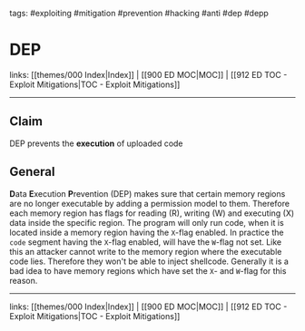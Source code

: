 tags: #exploiting #mitigation #prevention #hacking #anti #dep #depp

# DEP

links: [[themes/000 Index|Index]] | [[900 ED MOC|MOC]] | [[912 ED TOC - Exploit Mitigations|TOC - Exploit Mitigations]]

---

## Claim

DEP prevents the **execution** of uploaded code

## General

**D**ata **E**xecution **P**revention (DEP) makes sure that certain memory regions are no longer executable by adding a permission model to them. Therefore each memory region has flags for reading (R), writing (W) and executing (X) data inside the specific region. The program will only run code, when it is located inside a memory region having the `X`-flag enabled. In practice the `code` segment having the `X`-flag enabled, will have the `W`-flag not set. Like this an attacker cannot write to the memory region where the executable code lies. Therefore they won't be able to inject shellcode. Generally it is a bad idea to have memory regions which have set the `X`- and `W`-flag for this reason.

---
links: [[themes/000 Index|Index]] | [[900 ED MOC|MOC]] | [[912 ED TOC - Exploit Mitigations|TOC - Exploit Mitigations]]